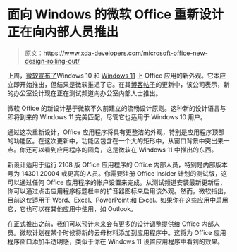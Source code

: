 # 面向 Windows 的微软 Office 重新设计正在向内部人员推出

> 原文：<https://www.xda-developers.com/microsoft-office-new-design-rolling-out/>

上周，[微软宣布了](https://www.xda-developers.com/microsoft-office-fluent-design-windows-11/)Windows 10 和 [Windows 11](https://www.xda-developers.com/windows-11/) 上 Office 应用的新外观。它本应立即开始推出，但结果是微软推迟了它。在其[博客帖子](https://insider.office.com/en-us/blog/visual-refresh-of-office-apps-for-windows)的更新中，该公司表示，新的办公室设计现在正在测试频道向办公室内部人士推出。

微软 Office 的新设计基于微软不久前建立的流畅设计原则。这种新的设计语言与即将到来的 Windows 11 完美匹配，尽管它也适用于 Windows 10 用户。

通过这次重新设计，Office 应用程序将具有更整洁的外观，特别是应用程序顶部的功能区。在这次更新中，功能区包含在一个大的矩形中，从窗口背景中突出来一点。你还可以看到应用程序的圆角，这是微软在 Windows 11 中推出的东西。

新设计适用于运行 2108 版 Office 应用程序的 Office 内部人员，特别是内部版本号为 14301.20004 或更高的人员。你需要注册 Office Insider 计划的测试版，这可以通过任何 Office 应用程序的帐户设置来完成。从测试频道安装最新更新后，你可以通过点击应用程序标题栏中的扩音器图标来启用该外观。然而，微软指出，目前这仅适用于 Word、Excel、PowerPoint 和 Excel。如果你在这些应用中启用它，它也可以在其他应用中使用，如 Outlook。

在正式推出之前，我们可以预计未来会有更多的设计调整提供给 Office 内部人员。微软计划在某个时候将新的云母材料添加到应用程序中。这将为 Office 应用程序窗口添加半透明感，类似于你在 Windows 11 设置应用程序中看到的效果。